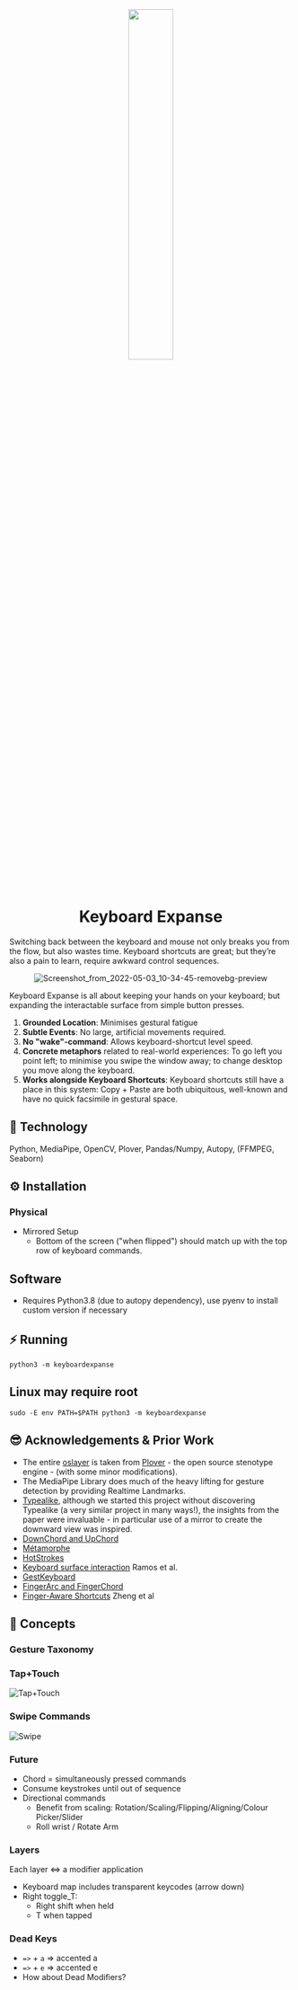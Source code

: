 <div align="center">
<img src="https://user-images.githubusercontent.com/10828202/166475106-f2d31006-6d54-4d60-a44b-0626de2778ca.png" width="40%"/>
</div>

<h1 align="center">
  <strong>Keyboard</strong> Expanse
</h1>

Switching back between the keyboard and mouse not only breaks you from the flow, but also wastes time. Keyboard shortcuts are great; but they’re also a pain to learn, require awkward control sequences.

<div align="center">
    
![Screenshot_from_2022-05-03_10-34-45-removebg-preview](https://user-images.githubusercontent.com/10828202/166475758-57fd0b3e-24cc-4731-ae91-3103a3af9555.png)
</div>

Keyboard Expanse is all about keeping your hands on your keyboard; but expanding the interactable surface from simple button presses.

1. **Grounded Location**: Minimises gestural fatigue
2. **Subtle Events**: No large, artificial movements required.
3. **No "wake"-command**: Allows keyboard-shortcut level speed.
4. **Concrete metaphors** related to real-world experiences: To go left you point left; to minimise you swipe the window away; to change desktop you move along the keyboard.
5. **Works alongside Keyboard Shortcuts**: Keyboard shortcuts still have a place in this system: Copy + Paste are both ubiquitous, well-known and have no quick facsimile in gestural space.

## :wrench: Technology

Python, MediaPipe, OpenCV, Plover, Pandas/Numpy, Autopy, (FFMPEG, Seaborn)

## :gear: Installation

### Physical
- Mirrored Setup
    - Bottom of the screen ("when flipped") should match up with the top row of keyboard commands.

## Software

- Requires Python3.8 (due to autopy dependency), use pyenv to install custom version if necessary

## :zap: Running

```
python3 -m keyboardexpanse
```

## Linux may require root

```
sudo -E env PATH=$PATH python3 -m keyboardexpanse
```

## :sunglasses: Acknowledgements & Prior Work

- The entire [oslayer](./keyboardexpanse/oslayer) is taken from [Plover](https://github.com/openstenoproject/plover) - the open source stenotype engine - (with some minor modifications).
- The MediaPipe Library does much of the heavy lifting for gesture detection by providing Realtime Landmarks.
- [Typealike](https://dl.acm.org/doi/10.1145/3486952), although we started this project without discovering Typealike (a very similar project in many ways!), the insights from the paper were invaluable - in particular use of a mirror to create the downward view was inspired.
- [DownChord and UpChord](https://dl.acm.org/doi/10.1145/2948708.2948715)
- [Métamorphe](https://hal.inria.fr/hal-01821240/file/bailly13a.pdf)
- [HotStrokes](https://dl.acm.org/doi/10.1145/3290605.3300395)
- [Keyboard surface interaction](https://arxiv.org/pdf/1601.04029.pdf) Ramos et al.
- [GestKeyboard](https://dl.acm.org/doi/10.1145/2556288.2557362)
- [FingerArc and FingerChord](https://dl.acm.org/doi/10.1145/3242587.3242589)
- [Finger-Aware Shortcuts](https://dl.acm.org/doi/10.1145/2858036.2858355) Zheng et al

## :art: Concepts

### Gesture Taxonomy


### Tap+Touch
![Tap+Touch](https://user-images.githubusercontent.com/10828202/166473601-75f7ab45-509a-4f2d-b159-266e519bb5ea.gif)

### Swipe Commands
![Swipe](https://user-images.githubusercontent.com/10828202/166473663-ebf38960-2478-45e6-9267-bdcee09e65c8.gif)



### Future

- Chord = simultaneously pressed commands
- Consume keystrokes until out of sequence
- Directional commands
    - Benefit from scaling: Rotation/Scaling/Flipping/Aligning/Colour Picker/Slider
    - Roll wrist / Rotate Arm

### Layers

Each layer <=> a modifier application
- Keyboard map includes transparent keycodes (arrow down)
- Right toggle_T:
    - Right shift when held
    - T when tapped


### Dead Keys

- ``` => ``` + `a` => accented a
- ``` => ``` + `e` => accented e
- How about Dead Modifiers?

